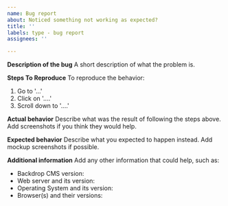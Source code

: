 ```yaml
---
name: Bug report
about: Noticed something not working as expected?
title: ''
labels: type - bug report
assignees: ''

---
```


**Description of the bug**
A short description of what the problem is.

**Steps To Reproduce**
To reproduce the behavior:
1. Go to '...'
2. Click on '....'
3. Scroll down to '....'

**Actual behavior**
Describe what was the result of following the steps above. Add screenshots if
you think they would help.

**Expected behavior**
Describe what you expected to happen instead.
Add mockup screenshots if possible.

**Additional information**
Add any other information that could help, such as:
- Backdrop CMS version:
- Web server and its version:
- Operating System and its version:
- Browser(s) and their versions:
